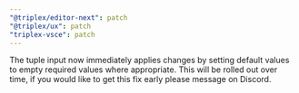 ```yaml
---
"@triplex/editor-next": patch
"@triplex/ux": patch
"triplex-vsce": patch
---
```


The tuple input now immediately applies changes by setting default values to empty required values where appropriate. This will be rolled out over time, if you would like to get this fix early please message on Discord.
